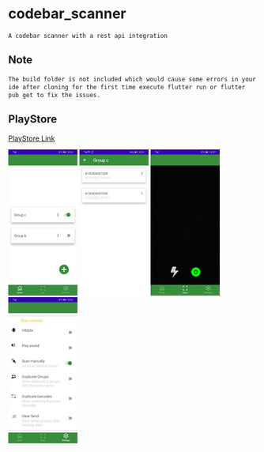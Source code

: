 # codebar_scanner
    A codebar scanner with a rest api integration
## Note
    The build folder is not included which would cause some errors in your ide after cloning for the first time execute flutter run or flutter pub get to fix the issues.

## PlayStore
  [PlayStore Link](https://play.google.com/store/apps/details?id=com.idir.codebarscanner)  


![1](./screenshots/1.jpg)
![2](./screenshots/2.jpg)
![3](./screenshots/3.jpg)
![4](./screenshots/4.jpg)

